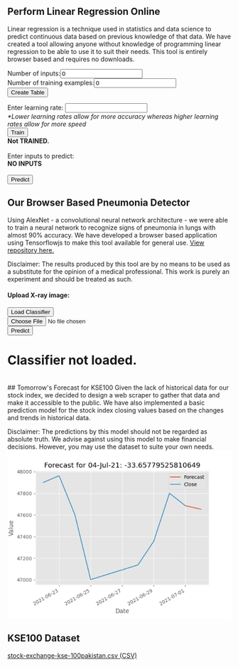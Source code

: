 ## Perform Linear Regression Online

Linear regression is a technique used in statistics and data science to predict continuous data based on previous knowledge of that data. We have created a tool allowing anyone without knowledge of programming linear regression to be able to use it to suit their needs. This tool is entirely browser based and requires no downloads.

<script src="linear_regression.js"></script><script src="https://ajax.googleapis.com/ajax/libs/jquery/3.5.1/jquery.min.js"></script>
Number of inputs:<input type="number" id="n_x" value="0"><br>
Number of training examples:<input type="number" id="m" value="0"><br>
<input type="button" value="Create Table" onclick="create_forms(parseInt($('#n_x').val()), parseInt($('#m').val()));">
<form id="form"></form>
Enter learning rate:
<input type="number" id="lr"><br>
<i>*Lower learning rates allow for more accuracy whereas higher learning rates allow for more speed</i><br>
<input type="button" value="Train" onclick="train(parseFloat($('#lr').val()));"><br>
<b><div id="training">Not TRAINED.</div></b><br>
Enter inputs to predict:<br>
<form id="inputs"><b>NO INPUTS</b></form><br>
<input type="button" value="Predict" onclick="predict()">
</html>

## Our Browser Based Pneumonia Detector
Using AlexNet - a convolutional neural network architecture - we were able to train a neural network to recognize signs of pneumonia in lungs with almost 90% accuracy. We have developed a browser based application using Tensorflowjs to make this tool available for general use. <a href="https://github.com/opendataontheweb/PneumoniaClassifier">View repository here.</a>

Disclaimer: The results produced by this tool are by no means to be used as a substitute for the opinion of a medical professional. This work is purely an experiment and should be treated as such.

#### Upload X-ray image:

<script src="https://cdn.jsdelivr.net/npm/@tensorflow/tfjs@2.0.0/dist/tf.min.js"></script>
<script src="static/classifier.js"></script>
<input type="button" value="Load Classifier" onclick="load();"><br>
<input type="file" id="img" accept="image/*" onchange="LoadFile(event);"><br>
<input type="button" onclick="predict(model);" value="Predict"><br>
<h1 id="result">Classifier not loaded.</h1>
<br>
## Tomorrow's Forecast for KSE100
Given the lack of historical data for our stock index, we decided to design a web scraper to gather that data and make it accessible to the public. We have also implemented a basic prediction model for the stock index closing values based on the changes and trends in historical data.

Disclaimer: The predictions by this model should not be regarded as absolute truth. We advise against using this model to make financial decisions. However, you may use the dataset to suite your own needs.
<img src="/images/pred.png" />

## KSE100 Dataset
<a href="/stock-exchange-kse-100pakistan.csv">stock-exchange-kse-100pakistan.csv (CSV)</a>

